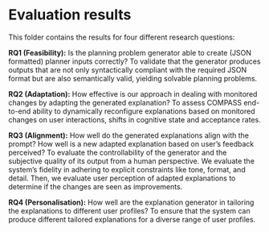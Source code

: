 # Evaluation results

This folder contains the results for four different research questions:

**RQ1 (Feasibility):** Is the planning problem generator able to create (JSON formatted) planner inputs correctly? To validate that the generator produces outputs that are not only syntactically compliant with the required JSON format but are also semantically valid, yielding solvable planning problems.

**RQ2 (Adaptation):** How effective is our approach in dealing with monitored changes by adapting the generated explanation? To assess COMPASS end-to-end ability to dynamically reconfigure explanations based on monitored changes on user interactions, shifts in cognitive state and acceptance rates.

**RQ3 (Alignment):** How well do the generated explanations align with the prompt? How well is a new adapted explanation based on user’s feedback perceived? To evaluate the controllability of the generator and the subjective quality of its output from a human perspective. We evaluate the system’s fidelity in adhering to explicit constraints like tone, format, and detail. Then, we evaluate user perception of adapted explanations to determine if the changes are seen as improvements.

**RQ4 (Personalisation):** How well are the explanation generator in tailoring the explanations to different user profiles? To ensure that the system can produce different tailored explanations for a diverse range of user profiles.
